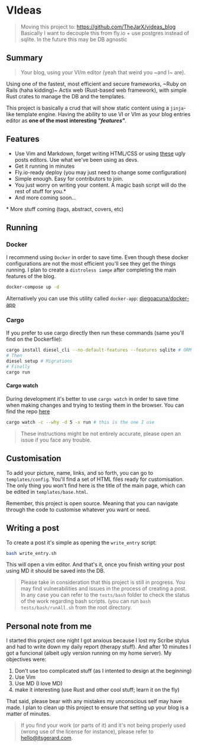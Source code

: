 # VIdeas
> Moving this project to: https://github.com/TheJarX/videas_blog
> Basically I want to decouple this from fly.io + use postgres instead of sqlite. In the future this may be DB agnostic
## Summary 
> Your blog, using your VI/m editor (yeah that weird you ~and I~ are). 

Using one of the fastest, most efficient and secure frameworks, ~Ruby on Rails (haha kidding)~ Actix web (Rust-based web framework), with simple Rust crates to manage the DB and the templates.

This project is basically a crud that will show static content using a `jinja`-like template engine. Having the ability to use VI or VIm as your blog entries editor as **one of the most interesting _"features"_**.

## Features
- Use Vim and Markdown, forget writing HTML/CSS or using [these](https://wordpress.org/support/files/2018/10/add-new-post.png) ugly posts editors. Use what we've been using as devs.
- Get it running in minutes
- Fly.io-ready deploy (you may just need to change some configuration)
- Simple enough. Easy for contributors to join.
- You just worry on writing your content. A magic bash script will do the rest of stuff for you.*
- And more coming soon...
    

\* More stuff coming (tags, abstract, covers, etc)

## Running

### Docker
I recommend using `Docker` in order to save time. Even though these docker configurations are not the most efficient you'll see they get the things running. I plan to create a `distroless iamge` after completing the main features of the blog.

```bash
docker-compose up -d
```
Alternatively you can use this utility called `docker-app`: [diegoacuna/docker-app](https://github.com/diegoacuna/docker-app)

### Cargo
If you prefer to use cargo directly then run these commands (same you'll find on the Dockerfile):
```bash
cargo install diesel_cli --no-default-features --features sqlite # ORM
# Then
diesel setup # Migrations
# Finally
cargo run
```
#### Cargo watch
During development it's better to use `cargo watch` in order to save time when making changes and trying to testing them in the browser. You can find the repo [here](https://github.com/watchexec/cargo-watch)
```bash
cargo watch -c --why -d 5 -x run # this is the one I use
```
> These instructions might be not entirely accurate, please open an issue if you face any trouble.

## Customisation
To add your picture, name, links, and so forth, you can go to `templates/config`. You'll find a set of HTML files ready for customisation. The only thing you won't find here is the title of the main page, which can be edited in `templates/base.html`.

Remember, this project is open source. Meaning that you can navigate through the code to customise whatever you want or need.

## Writing a post
To create a post it's simple as opening the `write_entry` script:
```bash
bash write_entry.sh
```
This will open a vim editor. And that's it, once you finish writing your post using MD it should be saved into the DB.

> Please take in consideration that this project is still in progress. You may find vulnerabilities and issues in the process of creating a post. In any case you can refer to the `tests/bash` folder to check the status of the work regarding bash scripts. (you can run `bash tests/bash/runAll.sh` from the root directory.

## Personal note from me
I started this project one night I got anxious because I lost my Scribe stylus and had to write down my daily report (therapy stuff). And after 10 minutes I got a funcional (albeit ugly version running on my home server). My objectives were:
1. Don't use too complicated stuff (as I intented to design at the beginning)
2. Use Vim
3. Use MD (I love MD)
4. make it interesting (use Rust and other cool stuff; learn it on the fly)

That said, please bear with any mistakes my unconscious self may have made. I plan to clean up this project to ensure that setting up your blog is a matter of minutes.

> If you find your work (or parts of it) and it's not being properly used (wrong use of the license for instance), please refer to <hello@itsgerard.com>.
